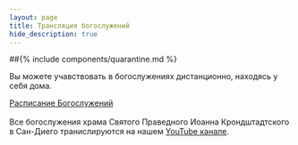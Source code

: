 ```yaml
---
layout: page
title: Трансляция богослужений
hide_description: true
---
```


##{% include components/quarantine.md %}

Вы можете учавствовать в богослужениях дистанционно, находясь у себя дома.

[Расписание Богослужений](/schedule/)
<br /><br />
Все богослужения храма Святого Праведного Иоанна Крондштадтского в Сан-Диего транислируются на нашем [YouTube канале](https://youtube.com/@stjohnkronstadt573/streams).
